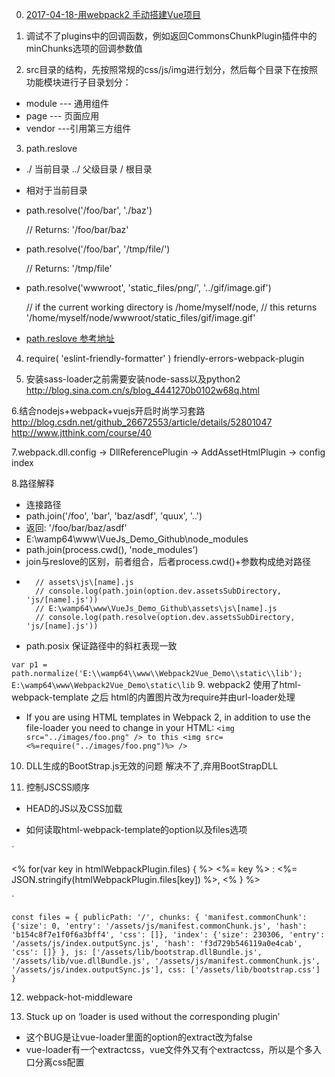 0. [2017-04-18-用webpack2 手动搭建Vue项目](http://www.jianshu.com/p/a87dee15e6c3)

1. 调试不了plugins中的回调函数，例如返回CommonsChunkPlugin插件中的minChunks选项的回调参数值

2. src目录的结构，先按照常规的css/js/img进行划分，然后每个目录下在按照功能模块进行子目录划分：
- module --- 通用组件
- page   --- 页面应用
- vendor  ---引用第三方组件

3. path.reslove 
- ./ 当前目录 ../ 父级目录 / 根目录
- 相对于当前目录
- path.resolve('/foo/bar', './baz')
  
  // Returns: '/foo/bar/baz'
  
- path.resolve('/foo/bar', '/tmp/file/')
  
  // Returns: '/tmp/file'
  
- path.resolve('wwwroot', 'static_files/png/', '../gif/image.gif')
  
  // if the current working directory is /home/myself/node,
  // this returns '/home/myself/node/wwwroot/static_files/gif/image.gif'
  
- [path.reslove 参考地址](https://nodejs.org/api/path.html#path_path_resolve_paths)

4. require( 'eslint-friendly-formatter' ) friendly-errors-webpack-plugin

5. 安装sass-loader之前需要安装node-sass以及python2
   http://blog.sina.com.cn/s/blog_4441270b0102w68q.html
   
6.结合nodejs+webpack+vuejs开启时尚学习套路
 http://blog.csdn.net/github_26672553/article/details/52801047
 http://www.jtthink.com/course/40
 
7.webpack.dll.config -> DllReferencePlugin -> AddAssetHtmlPlugin -> config index

8.路径解释
- 连接路径
- path.join('/foo', 'bar', 'baz/asdf', 'quux', '..')
- 返回: '/foo/bar/baz/asdf'
- E:\wamp64\www\VueJs_Demo_Github\node_modules
- path.join(process.cwd(), 'node_modules')
- join与reslove的区别，前者组合，后者process.cwd()+参数构成绝对路径
-       // assets\js\[name].js
        // console.log(path.join(option.dev.assetsSubDirectory, 'js/[name].js'))
        // E:\wamp64\www\VueJs_Demo_Github\assets\js\[name].js
        // console.log(path.resolve(option.dev.assetsSubDirectory, 'js/[name].js'))
- path.posix 保证路径中的斜杠表现一致

`
var p1 = path.normalize('E:\\wamp64\\www\\Webpack2Vue_Demo\\static\\lib');
E:\wamp64\www\Webpack2Vue_Demo\static\lib
`
9. webpack2 使用了html-webpack-template 之后 html的内置图片改为require并由url-loader处理
- If you are using HTML templates in Webpack 2, in addition to use the file-loader you need to change in your HTML:
`<img src="../images/foo.png" /> to this <img src=<%=require("../images/foo.png")%> /> `

10. DLL生成的BootStrap.js无效的问题 解决不了,弃用BootStrapDLL

11. 控制JSCSS顺序
- HEAD的JS以及CSS加载

<link rel="stylesheet" type="text/css" href="<%=htmlWebpackPlugin.files.css[0] %>">
<script src="<%=htmlWebpackPlugin.files.chunks['manifest.commonChunk'].entry %>"></script>
<script src="<%=htmlWebpackPlugin.files.js[0] %>"></script>
<script src="<%=htmlWebpackPlugin.files.js[1] %>"></script>
<script src="<%=htmlWebpackPlugin.files.chunks['index'].entry %>"></script>

- 如何读取html-webpack-template的option以及files选项

`

<% for(var key in htmlWebpackPlugin.files) { %>
<%= key %> : <%= JSON.stringify(htmlWebpackPlugin.files[key]) %>,
<% } %>

`

`
const files = {
  publicPath: '/',
  chunks: {
    'manifest.commonChunk': {'size': 0, 'entry': '/assets/js/manifest.commonChunk.js', 'hash': 'b154c8f7e1f0f6a3bff4', 'css': []},
    'index': {'size': 230306, 'entry': '/assets/js/index.outputSync.js', 'hash': 'f3d729b546119a0e4cab', 'css': []}
  },
  js: ['/assets/lib/bootstrap.dllBundle.js', '/assets/lib/vue.dllBundle.js', '/assets/js/manifest.commonChunk.js', '/assets/js/index.outputSync.js'],
  css: ['/assets/lib/bootstrap.css']
}
`

12. webpack-hot-middleware

13. Stuck up on ‘loader is used without the corresponding plugin’ 
- 这个BUG是让vue-loader里面的option的extract改为false
- vue-loader有一个extractcss，vue文件外又有个extractcss，所以是个多入口分离css配置

